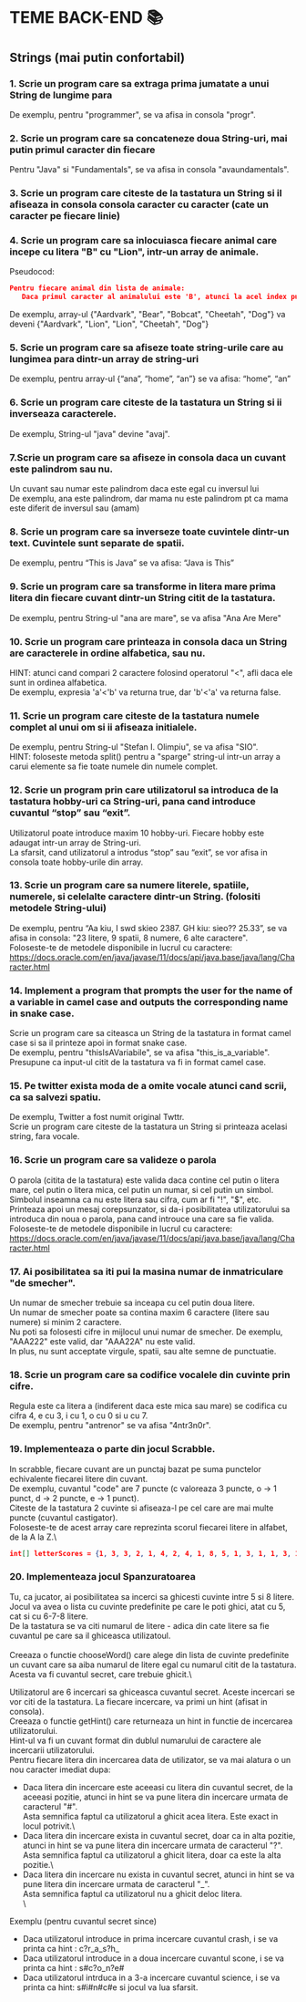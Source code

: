 # TEME BACK-END 📚

## Strings (mai putin confortabil)

### 1. Scrie un program care sa extraga prima jumatate a unui String de lungime para
De exemplu, pentru "programmer", se va afisa in consola "progr".

### 2. Scrie un program care sa concateneze doua String-uri, mai putin primul caracter din fiecare
Pentru  "Java" si "Fundamentals", se va afisa in consola "avaundamentals".

### 3. Scrie un program care citeste de la tastatura un String si il afiseaza in consola consola caracter cu caracter (cate un caracter pe fiecare linie)

### 4. Scrie un program care sa inlocuiasca fiecare animal care incepe cu litera "B" cu "Lion", intr-un array de animale.
Pseudocod: 
```json
Pentru fiecare animal din lista de animale:
   Daca primul caracter al animalului este 'B', atunci la acel index pun valoarea "Lion".
```
De exemplu, array-ul {"Aardvark", "Bear", "Bobcat", "Cheetah", "Dog"} va deveni {"Aardvark", "Lion", "Lion", "Cheetah", "Dog"}

### 5. Scrie un program care sa afiseze toate string-urile care au lungimea para dintr-un array de string-uri
De exemplu, pentru array-ul {“ana”, “home”, “an”} se va afisa: “home”, “an”

### 6. Scrie un program care citeste de la tastatura un String si ii inverseaza caracterele.
De exemplu, String-ul "java" devine "avaj".

### 7.Scrie un program care sa afiseze in consola daca un cuvant este palindrom sau nu.
Un cuvant sau numar este palindrom daca este egal cu inversul lui\
De exemplu, ana este palindrom, dar mama nu este palindrom pt ca mama este diferit de inversul sau (amam)

### 8. Scrie un program care sa inverseze toate cuvintele dintr-un text. Cuvintele sunt separate de spatii.
De exemplu, pentru “This is Java” se va afisa: “Java is This”

### 9. Scrie un program care sa transforme in litera mare prima litera din fiecare cuvant dintr-un String citit de la tastatura.
De exemplu, pentru String-ul "ana are mare", se va afisa "Ana Are Mere"

### 10. Scrie un program care printeaza in consola daca un String are caracterele in ordine alfabetica, sau nu.
HINT: atunci cand compari 2 caractere folosind operatorul "<", afli daca ele sunt in ordinea alfabetica.\
De exemplu, expresia 'a'<'b' va returna true, dar 'b'<'a' va returna false.

### 11. Scrie un program care citeste de la tastatura numele complet al unui om si ii afiseaza initialele.
De exemplu, pentru String-ul "Stefan I. Olimpiu", se va afisa "SIO".\
HINT: foloseste metoda split() pentru a "sparge" string-ul intr-un array a carui elemente sa fie toate numele din numele complet.

### 12. Scrie un program prin care utilizatorul sa introduca de la tastatura hobby-uri ca String-uri, pana cand introduce cuvantul  “stop” sau “exit”.
Utilizatorul poate introduce maxim 10 hobby-uri. Fiecare hobby este adaugat intr-un array de String-uri.\
La sfarsit, cand utilizatorul a introdus “stop” sau “exit”, se vor afisa in consola toate hobby-urile din array.

### 13. Scrie un program care sa numere literele, spatiile, numerele, si celelalte caractere dintr-un String. (folositi metodele String-ului)
De exemplu, pentru “Aa kiu, I swd skieo 2387. GH kiu: sieo?? 25.33”, se va afisa in consola: "23 litere, 9 spatii, 8 numere, 6 alte caractere".\
Foloseste-te de metodele disponibile in lucrul cu caractere: https://docs.oracle.com/en/java/javase/11/docs/api/java.base/java/lang/Character.html

### 14. Implement a program that prompts the user for the name of a variable in camel case and outputs the corresponding name in snake case.
Scrie un program care sa citeasca un String de la tastatura in format camel case si sa il printeze apoi in format snake case.\
De exemplu, pentru "thisIsAVariabile", se va afisa "this_is_a_variable".\
Presupune ca input-ul citit de la tastatura va fi in format camel case.

### 15. Pe twitter exista moda de a omite vocale atunci cand scrii, ca sa salvezi spatiu.
De exemplu, Twitter a fost numit original Twttr.\
Scrie un program care citeste de la tastatura un String si printeaza acelasi string, fara vocale.

### 16. Scrie un program care sa valideze o parola
O parola (citita de la tastatura) este valida daca contine cel putin o litera mare, cel putin o litera mica, cel putin un numar, si cel putin un simbol.\
Simbolul inseamna ca nu este litera sau cifra, cum ar fi "!", "$", etc.\
Printeaza apoi un mesaj corepsunzator, si da-i posibilitatea utilizatorului sa introduca din noua o parola, pana cand introuce una care sa fie valida.\
Foloseste-te de metodele disponibile in lucrul cu caractere: https://docs.oracle.com/en/java/javase/11/docs/api/java.base/java/lang/Character.html

### 17. Ai posibilitatea sa iti pui la masina numar de inmatriculare "de smecher".
Un numar de smecher trebuie sa inceapa cu cel putin doua litere.\
Un numar de smecher poate sa contina maxim 6 caractere (litere sau numere) si minim 2 caractere.\
Nu poti sa folosesti cifre in mijlocul unui numar de smecher. De exemplu, "AAA222" este valid, dar "AAA22A" nu este valid.\
In plus, nu sunt acceptate virgule, spatii, sau alte semne de punctuatie.

### 18. Scrie un program care sa codifice vocalele din cuvinte prin cifre.
Regula este ca litera a (indiferent daca este mica sau mare) se codifica cu cifra 4, e cu 3, i cu 1, o cu 0 si u cu 7.\
De exemplu, pentru "antrenor" se va afisa "4ntr3n0r".

### 19. Implementeaza o parte din jocul Scrabble.
In scrabble, fiecare cuvant are un punctaj bazat pe suma punctelor echivalente fiecarei litere din cuvant.\
De exemplu, cuvantul "code" are 7 puncte (c valoreaza 3 puncte, o -> 1 punct, d -> 2 puncte, e -> 1 punct).\
Citeste de la tastatura 2 cuvinte si afiseaza-l pe cel care are mai multe puncte (cuvantul castigator).\
Foloseste-te de acest array care reprezinta scorul fiecarei litere in alfabet, de la A la Z.\
```json
int[] letterScores = {1, 3, 3, 2, 1, 4, 2, 4, 1, 8, 5, 1, 3, 1, 1, 3, 10, 1, 1, 1, 1, 4, 4, 8, 4, 10};
```

### 20. Implementeaza jocul Spanzuratoarea
Tu, ca jucator, ai posibilitatea sa incerci sa ghicesti cuvinte intre 5 si 8 litere.\
Jocul va avea o lista cu cuvinte predefinite pe care le poti ghici, atat cu 5, cat si cu 6-7-8 litere.\
De la tastatura se va citi numarul de litere - adica din cate litere sa fie cuvantul pe care sa il ghiceasca utilizatoul.\
\
Creeaza o functie chooseWord() care alege din lista de cuvinte predefinite un cuvant care sa aiba numarul de litere egal cu numarul citit de la tastatura.\
Acesta va fi cuvantul secret, care trebuie ghicit.\

Utilizatorul are 6 incercari sa ghiceasca cuvantul secret. Aceste incercari se vor citi de la tastatura. La fiecare incercare, va primi un hint (afisat in consola).\
Creeaza o functie getHint() care returneaza un hint in functie de incercarea utilizatorului.\
Hint-ul va fi un cuvant format din dublul numarului de caractere ale incercarii utilizatorului.\
Pentru fiecare litera din incercarea data de utilizator, se va mai alatura o un nou caracter imediat dupa:
* Daca litera din incercare este aceeasi cu litera din cuvantul secret, de la aceeasi pozitie, atunci in hint se va pune litera din incercare urmata de caracterul "#".\
Asta semnifica faptul ca utilizatorul a ghicit acea litera. Este exact in locul potrivit.\
* Daca litera din incercare exista in cuvantul secret, doar ca in alta pozitie, atunci in hint se va pune litera din incercare urmata de caracterul "?".\
Asta semnifica faptul ca utilizatorul a ghicit litera, doar ca este la alta pozitie.\
* Daca litera din incercare nu exista in cuvantul secret, atunci in hint se va pune litera din incercare urmata de caracterul "_".\
Asta semnifica faptul ca utilizatorul nu a ghicit deloc litera.\
\

Exemplu (pentru cuvantul secret since)
* Daca utilizatorul introduce in prima incercare cuvantul crash, i se va printa ca hint : c?r_a_s?h_
* Daca utilizatorul introduce in a doua incercare cuvantul scone, i se va printa ca hint : s#c?o_n?e#
* Daca utilizatorul intrduca in a 3-a incercare cuvantul science, i se va printa ca hint: s#i#n#c#e si jocul va lua sfarsit.





